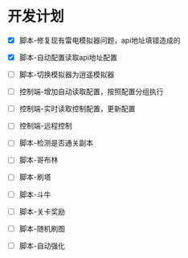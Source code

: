 # 开发计划



- [x] 脚本-修复现有雷电模拟器问题，api地址填错造成的
- [x] 脚本-自动配置读取api地址配置
- [ ] 脚本-切换模拟器为逍遥模拟器
- [ ] 控制端-增加自动读取配置，按照配置分组执行
- [ ] 控制端-实时读取控制配置，更新配置
- [ ] 控制端-远程控制
- [ ] 脚本-检测是否通关副本
- [ ] 脚本-哥布林
- [ ] 脚本-刷塔
- [ ] 脚本-斗牛
- [ ] 脚本-关卡奖励

- [ ] 脚本-随机刷图

- [ ] 脚本-自动强化

  

